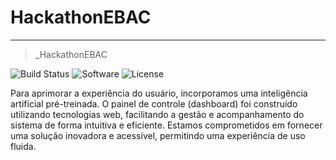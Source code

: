 # HackathonEBAC

---

> _HackathonEBAC

![Build Status](https://img.shields.io/badge/Build-Passing-brightgreen)
![Software](https://img.shields.io/badge/Platform-Web-blue)
![License](https://img.shields.io/badge/License-MIT-green)

Para aprimorar a experiência do usuário, incorporamos uma inteligência artificial pré-treinada. O  painel de controle (dashboard) foi construído utilizando tecnologias web, facilitando a gestão e acompanhamento do sistema de forma intuitiva e eficiente.
Estamos comprometidos em fornecer uma solução inovadora e acessível, permitindo uma experiência de uso fluida.

